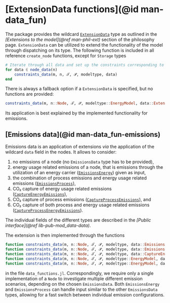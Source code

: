 # [ExtensionData functions](@id man-data_fun)

The package provides the wildcard [`ExtensionData`](@ref) type as outlined in the *[Extensions to the model](@ref man-phil-ext)* section of the philosophy page.
`ExtensionData` can be utilized to extend the functionality of the model through dispatching on its type.
The following function is included in all reference `create_node` functions, except for `Storage` types

```julia
# Iterate through all data and set up the constraints corresponding to the data
for data ∈ node_data(n)
    constraints_data(m, n, 𝒯, 𝒫, modeltype, data)
end
```

There is always a fallback option if a `ExtensionData` is specified, but no functions are provided:

```julia
constraints_data(m, n::Node, 𝒯, 𝒫, modeltype::EnergyModel, data::ExtensionData) = nothing
```

Its application is best explained by the implemented functionality for emissions.

## [Emissions data](@id man-data_fun-emissions)

Emissions data is an application of extensions *via* the application of the wildcard `data` field in the nodes.
It allows to consider:

1. no emissions of a node (no `EmissionsData` type has to be provided),
2. energy usage related emissions of a node, that is emissions through the utilization of an energy carrier ([`EmissionsEnergy`](@ref)) given as input,
3. the combination of process emissions and energy usage related emissions ([`EmissionsProcess`](@ref)),
4. CO₂ capture of energy usage related emissions ([`CaptureEnergyEmissions`](@ref)),
5. CO₂ capture of process emissions ([`CaptureProcessEmissions`](@ref)), and
6. CO₂ capture of both process and energy usage related emissions ([`CaptureProcessEnergyEmissions`](@ref)).

The individual fields of the different types are described in the *[Public interface](@ref lib-pub-mod_data-data)*.

The extension is then implemented through the functions

```julia
function constraints_data(m, n::Node, 𝒯, 𝒫, modeltype, data::EmissionsEnergy)
function constraints_data(m, n::Node, 𝒯, 𝒫, modeltype, data::EmissionsProcess)
function constraints_data(m, n::Node, 𝒯, 𝒫, modeltype, data::CaptureEnergyEmissions)
function constraints_data(m, n::Node, 𝒯, 𝒫, modeltype::EnergyModel, data::CaptureProcessEmissions)
function constraints_data(m, n::Node, 𝒯, 𝒫, modeltype::EnergyModel, data::CaptureProcessEnergyEmissions)
```

in the file `data_functions.jl`.
Correspondingly, we require only a single implementation of a `Node` to investigate multiple different emission scenarios, depending on the chosen `EmissionsData`.
Both `EmissionsEnergy` and `EmissionsProcess` can handle input similar to the other `EmissionsData` types, allowing for a fast switch between individual emission configurations.
